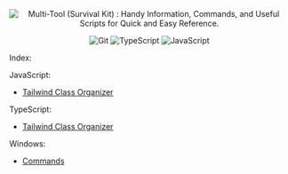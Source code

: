 <div align="center">
 

 
<img src="https://github.com/devartes/Multi-Tool/blob/main/images/png/multi-tool.png"  alt="Multi-Tool (Survival Kit) : Handy Information, Commands, and Useful Scripts for Quick and Easy Reference. ">


![Git](https://img.shields.io/badge/git-%23F05033.svg?style=for-the-badge&logo=git&logoColor=white) ![TypeScript](https://img.shields.io/badge/typescript-%23007ACC.svg?style=for-the-badge&logo=typescript&logoColor=white) ![JavaScript](https://img.shields.io/badge/javascript-%23323330.svg?style=for-the-badge&logo=javascript&logoColor=%23F7DF1E)

</div>




Index:
  
JavaScript:
  - [Tailwind Class Organizer](https://github.com/devartes/Multi-Tool/blob/main/javascript/tailwind-class-organizer/tailwind-class-organizer-js.md)

TypeScript:
  - [Tailwind Class Organizer](https://github.com/devartes/Multi-Tool/blob/main/typescript/tailwind-class-organizer/tailwind-class-organizer-ts.md)

Windows:
  - [Commands](https://github.com/devartes/Multi-Tool/blob/main/Windows/commands.md)
